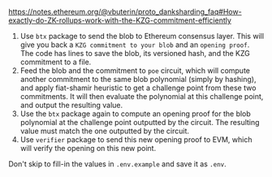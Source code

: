 https://notes.ethereum.org/@vbuterin/proto_danksharding_faq#How-exactly-do-ZK-rollups-work-with-the-KZG-commitment-efficiently



1. Use `btx` package to send the blob to Ethereum consensus layer. This will give you back a `KZG commitment to your blob` and an `opening proof`. The code has lines to save the blob, its versioned hash, and the KZG commitment to a file. 
2. Feed the blob and the commitment to `poe` circuit, which will compute another commitment to the same blob polynomial (simply by hashing), and apply fiat-shamir heuristic to get a challenge point from these two commitments. It will then evaluate the polynomial at this challenge point, and output the resulting value. 
3. Use the `btx` package again to compute an opening proof for the blob polynomial at the challenge point outputted by the circuit. The resulting value must match the one outputted by the circuit. 
4. Use `verifier` package to send this new opening proof to EVM, which will verify the opening on this new point. 

Don't skip to fill-in the values in `.env.example` and save it as `.env`. 
